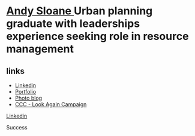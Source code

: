 # <a href="#" data-toggle="tooltip" data-original-title="{{site.data.glossary.jekyll_platform}}">Andy Sloane </a>Urban planning graduate with leaderships experience seeking role in resource management</a>

 
## links 
-  [Linkedin](https://www.linkedin.com/in/andysloane)
-  [Portfolio](https://readymag.com/u98679279/andysloane/)
-  [Photo blog](http://andy-in-nz.tumblr.com/)
-  [CCC - Look Again Campaign](https://www.youtube.com/watch?v=6Mei7Nr9bRs)

 

<i class="fa fa-camera-retro fa-5x"></i>  

[<span class="label label-success">Linkedin</span>](https://www.linkedin.com/in/andysloane)

<span class="label label-success">Success</span>
